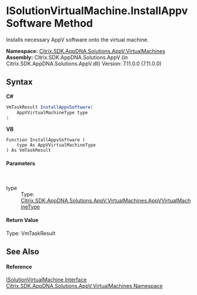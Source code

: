 # ISolutionVirtualMachine.InstallAppvSoftware Method 
 

Installs necessary AppV software onto the virtual machine.

**Namespace:**&nbsp;[Citrix.SDK.AppDNA.Solutions.AppV.VirtualMachines](8e922e14-e318-4969-a8ff-48cbad35adbf.md)<br />**Assembly:**&nbsp;Citrix.SDK.AppDNA.Solutions.AppV (in Citrix.SDK.AppDNA.Solutions.AppV.dll) Version: 7.11.0.0 (7.11.0.0)

## Syntax

**C#**
```csharp
VmTaskResult InstallAppvSoftware(
	AppVVirtualMachineType type
)
```

**VB**
```vbnet
Function InstallAppvSoftware ( 
	type As AppVVirtualMachineType
) As VmTaskResult
```


#### Parameters
&nbsp;<dl><dt>type</dt><dd>Type: <a href="fe233861-17fc-e228-af31-fe19ade3082d">Citrix.SDK.AppDNA.Solutions.AppV.VirtualMachines.AppVVirtualMachineType</a><br /></dd></dl>

#### Return Value
Type: VmTaskResult<br />

## See Also


#### Reference
<a href="90e1d734-2c3b-aa3a-5a20-799e4f7a5bdc">ISolutionVirtualMachine Interface</a><br /><a href="8e922e14-e318-4969-a8ff-48cbad35adbf">Citrix.SDK.AppDNA.Solutions.AppV.VirtualMachines Namespace</a><br />